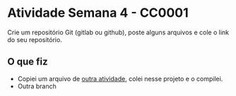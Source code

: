 # Atividade Semana 4 - CC0001
Crie um repositório Git (gitlab ou github), poste alguns arquivos e cole o link do seu repositório. 

## O que fiz
* Copiei um arquivo de [outra atividade](https://github.com/DanielNasc/UFCA-exercicios), colei nesse projeto e o compilei.
* Outra branch 
